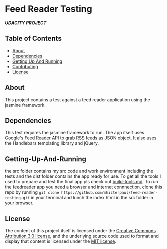 
# Feed Reader Testing

**_UDACITY PROJECT_**

## Table of Contents

* [About](#About)
* [Dependencies](#Dependencies)
* [Getting Up And Running](#Getting-Up-And-Running)
* [Contributing](#contributing)
* [License](#License)


## About

This project contains a test against a feed reader application using the jasmine framework.


## Dependencies
 
 This test requires the jasmine framework to run.
 The app itself uses Google's Feed Reader API to 
 grab RSS feeds as JSON object. It also uses the
 Handlebars templating library and jQuery.


## Getting-Up-And-Running

 the src folder contains my src code and work environment including the tests and the dist folder contains the app ready for use. To get all the tools I used to prepare and test the final app pls check out [build-tools.md](https://github.com/mhizterpaul/feed-reader-testing/blob/master/build-tools.md).
 To run the feedreader app you need a browser and internet connnection. clone this repo by running ```git clone https://github.com/mhizterpaul/feed-reader-testing.git``` in your terminal and lunch the index.html in the src folder in your browser.



## License

The content of this project itself is licensed under the [Creative Commons Attribution 3.0 license](https://creativecommons.org/licenses/by/3.0/us/deed.en_US), and the underlying source code used to format and display that content is licensed under the [MIT license](https://opensource.or/licenses/mit-license.php).
